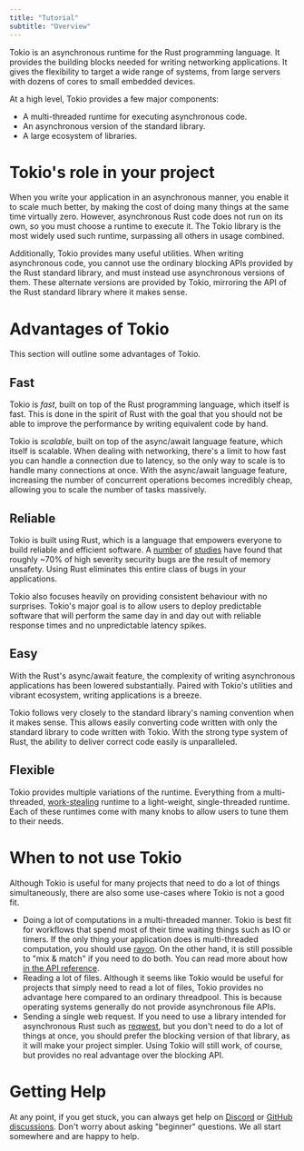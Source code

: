 ```yaml
---
title: "Tutorial"
subtitle: "Overview"
---
```


Tokio is an asynchronous runtime for the Rust programming language. It provides
the building blocks needed for writing networking applications. It gives the
flexibility to target a wide range of systems, from large servers with dozens of
cores to small embedded devices.

At a high level, Tokio provides a few major components:

 - A multi-threaded runtime for executing asynchronous code.
 - An asynchronous version of the standard library.
 - A large ecosystem of libraries.

# Tokio's role in your project

When you write your application in an asynchronous manner, you enable it to
scale much better, by making the cost of doing many things at the same time
virtually zero. However, asynchronous Rust code does not run on its own, so you
must choose a runtime to execute it.  The Tokio library is the most widely used
such runtime, surpassing all others in usage combined.

Additionally, Tokio provides many useful utilities. When writing asynchronous
code, you cannot use the ordinary blocking APIs provided by the Rust standard
library, and must instead use asynchronous versions of them. These alternate
versions are provided by Tokio, mirroring the API of the Rust standard library
where it makes sense.

# Advantages of Tokio

This section will outline some advantages of Tokio.

## Fast

Tokio is _fast_, built on top of the Rust programming language, which itself is
fast. This is done in the spirit of Rust with the goal that you should not be
able to improve the performance by writing equivalent code by hand.

Tokio is _scalable_, built on top of the async/await language feature, which
itself is scalable. When dealing with networking, there's a limit to how fast
you can handle a connection due to latency, so the only way to scale is to
handle many connections at once. With the async/await language feature,
increasing the number of concurrent operations becomes incredibly cheap,
allowing you to scale the number of tasks massively.

## Reliable

Tokio is built using Rust, which is a language that empowers everyone
to build reliable and efficient software. A [number][microsoft] of
[studies][chrome] have found that roughly ~70% of high severity security bugs
are the result of memory unsafety. Using Rust eliminates this entire class of
bugs in your applications.

Tokio also focuses heavily on providing consistent behaviour with no surprises.
Tokio's major goal is to allow users to deploy predictable software that will
perform the same day in and day out with reliable response times and no
unpredictable latency spikes.

[microsoft]: https://www.zdnet.com/article/microsoft-70-percent-of-all-security-bugs-are-memory-safety-issues/
[chrome]: https://www.chromium.org/Home/chromium-security/memory-safety

## Easy

With the Rust's async/await feature, the complexity of writing asynchronous
applications has been lowered substantially. Paired with Tokio's utilities and
vibrant ecosystem, writing applications is a breeze.

Tokio follows very closely to the standard library's naming convention when it
makes sense. This allows easily converting code written with only the standard
library to code written with Tokio. With the strong type system of Rust, the
ability to deliver correct code easily is unparalleled.

## Flexible

Tokio provides multiple variations of the runtime. Everything from a
multi-threaded, [work-stealing] runtime to a light-weight, single-threaded
runtime. Each of these runtimes come with many knobs to allow users to tune them
to their needs.

[work-stealing]: https://en.wikipedia.org/wiki/Work_stealing

# When to not use Tokio

Although Tokio is useful for many projects that need to do a lot of things
simultaneously, there are also some use-cases where Tokio is not a good fit.

 - Doing a lot of computations in a multi-threaded manner. Tokio is best fit for
   workflows that spend most of their time waiting things such as IO or timers.
   If the only thing your application does is multi-threaded computation, you
   should use [rayon]. On the other hand, it is still possible to "mix & match"
   if you need to do both. You can read more about how [in the API
   reference][cpu-bound].
 - Reading a lot of files. Although it seems like Tokio would be useful for
   projects that simply need to read a lot of files, Tokio provides no advantage
   here compared to an ordinary threadpool. This is because operating systems
   generally do not provide asynchronous file APIs.
 - Sending a single web request. If you need to use a library intended for
   asynchronous Rust such as [reqwest], but you don't need to do a lot of things
   at once, you should prefer the blocking version of that library, as it will
   make your project simpler. Using Tokio will still work, of course, but
   provides no real advantage over the blocking API.

[rayon]: https://docs.rs/rayon/
[reqwest]: https://docs.rs/reqwest/
[cpu-bound]: https://docs.rs/tokio/0.2/tokio/index.html#cpu-bound-tasks-and-blocking-code

# Getting Help

At any point, if you get stuck, you can always get help on [Discord] or [GitHub
discussions][disc]. Don't worry about asking "beginner" questions. We all start
somewhere and are happy to help.

[discord]: https://discord.gg/tokio
[disc]: https://github.com/tokio-rs/tokio/discussions
